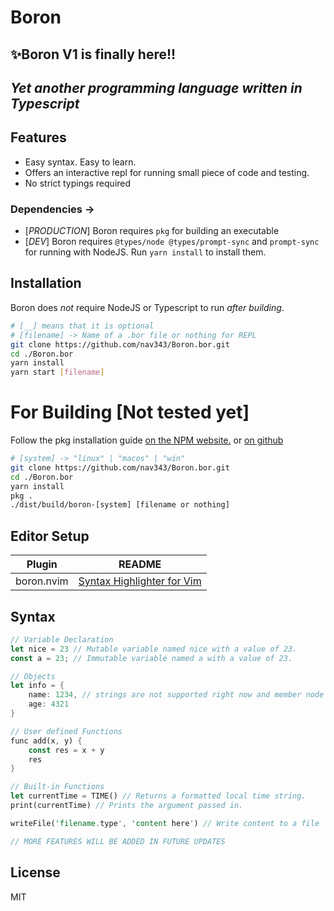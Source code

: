 # Boron
## ✨Boron V1 is finally here!!
## _Yet another programming language written in Typescript_

## Features
- Easy syntax. Easy to learn.
- Offers an interactive repl for running small piece of code and testing.
- No strict typings required

### Dependencies -> 
- [_PRODUCTION_] Boron requires `pkg` for building an executable
- [_DEV_]        Boron requires `@types/node @types/prompt-sync` and `prompt-sync` for running with NodeJS. Run `yarn install` to install them.

## Installation
Boron does *not* require NodeJS or Typescript to run *after building*.

```sh
# [__] means that it is optional
# [filename] -> Name of a .bor file or nothing for REPL
git clone https://github.com/nav343/Boron.bor.git
cd ./Boron.bor
yarn install
yarn start [filename]
```
 
# For Building [Not tested yet]
Follow the pkg installation guide [on the NPM website.][pkgNpm] or [on github][pkgGithub]
```sh
# [system] -> "linux" | "macos" | "win"
git clone https://github.com/nav343/Boron.bor.git
cd ./Boron.bor
yarn install
pkg .
./dist/build/boron-[system] [filename or nothing]
```

## Editor Setup

| Plugin | README |
| ------ | ------ |
| boron.nvim | [Syntax Highlighter for Vim][boron.nvim] |

## Syntax
```rs
// Variable Declaration
let nice = 23 // Mutable variable named nice with a value of 23.
const a = 23; // Immutable variable named a with a value of 23.

// Objects
let info = {
    name: 1234, // strings are not supported right now and member node is not yet implemented, so the object is kinda useless for now
    age: 4321
}

// User defined Functions
func add(x, y) {
    const res = x + y
    res
}

// Built-in Functions
let currentTime = TIME() // Returns a formatted local time string.
print(currentTime) // Prints the argument passed in.

writeFile('filename.type', 'content here') // Write content to a file

// MORE FEATURES WILL BE ADDED IN FUTURE UPDATES
```

## License
MIT

[boron.nvim]: <https://github.com/nav343/boron.nvim>
[pkgNpm]: <https://www.npmjs.com/package/pkg>
[pkgGithub]: <https://github.com/vercel/pkg#readme>
